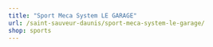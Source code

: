```yaml
---
title: "Sport Meca System LE GARAGE"
url: /saint-sauveur-daunis/sport-meca-system-le-garage/
shop: sports
---
```

